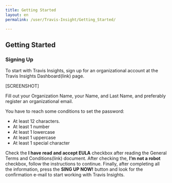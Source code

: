 ```yaml
---
title: Getting Started
layout: en
permalink: /user/Travis-Insight/Getting_Started/

---
```


## Getting Started

### Signing Up

To start with Travis Insights, sign up for an organizational account at the Travis Insights Dashboard(link) page.

[SCREENSHOT]

Fill out your Organization Name, your Name, and Last Name, and preferably register an organizational email.

You have to reach some conditions to set the password:
- At least 12 characters.
- At least 1 number
- At least 1 lowercase
- At least 1 uppercase
- At least 1 special character

Check the **I have read and accept EULA** checkbox after reading the General Terms and Conditions(link) document.
After checking the, **I’m not a robot** checkbox, follow the instructions to continue.
Finally, after completing all the information, press the **SING UP NOW!** button and look for the confirmation e-mail to start working with Travis Insights.
